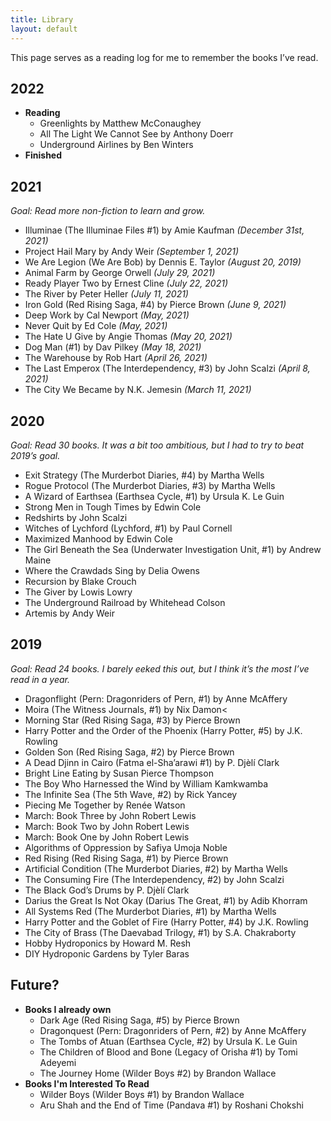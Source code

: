 ```yaml
---
title: Library
layout: default
---
```


This page serves as a reading log for me to remember the books I’ve read.

## 2022

- **Reading**
  - Greenlights by Matthew McConaughey
  - All The Light We Cannot See by Anthony Doerr
  - Underground Airlines by Ben Winters
- **Finished**

## 2021

_Goal: Read more non-fiction to learn and grow._

- Illuminae (The Illuminae Files #1) by Amie Kaufman _(December 31st, 2021)_
- Project Hail Mary by Andy Weir _(September 1, 2021)_
- We Are Legion (We Are Bob) by Dennis E. Taylor _(August 20, 2019)_
- Animal Farm by George Orwell _(July 29, 2021)_
- Ready Player Two by Ernest Cline _(July 22, 2021)_
- The River by Peter Heller _(July 11, 2021)_
- Iron Gold (Red Rising Saga, #4) by Pierce Brown _(June 9, 2021)_
- Deep Work by Cal Newport _(May, 2021)_
- Never Quit by Ed Cole _(May, 2021)_
- The Hate U Give by Angie Thomas _(May 20, 2021)_
- Dog Man (#1) by Dav Pilkey _(May 18, 2021)_
- The Warehouse by Rob Hart _(April 26, 2021)_
- The Last Emperox (The Interdependency, #3) by John Scalzi _(April 8, 2021)_
- The City We Became by N.K. Jemesin _(March 11, 2021)_

## 2020

_Goal: Read 30 books. It was a bit too ambitious, but I had to try to beat 2019’s goal._

- Exit Strategy (The Murderbot Diaries, #4) by Martha Wells
- Rogue Protocol (The Murderbot Diaries, #3) by Martha Wells
- A Wizard of Earthsea (Earthsea Cycle, #1) by Ursula K. Le Guin
- Strong Men in Tough Times by Edwin Cole
- Redshirts by John Scalzi
- Witches of Lychford (Lychford, #1) by Paul Cornell
- Maximized Manhood by Edwin Cole
- The Girl Beneath the Sea (Underwater Investigation Unit, #1) by Andrew Maine
- Where the Crawdads Sing by Delia Owens
- Recursion by Blake Crouch
- The Giver by Lowis Lowry
- The Underground Railroad by Whitehead Colson
- Artemis by Andy Weir

## 2019

_Goal: Read 24 books. I barely eeked this out, but I think it’s the most I’ve read in a year._

- Dragonflight (Pern: Dragonriders of Pern, #1) by Anne McAffery
- Moira (The Witness Journals, #1) by Nix Damon<
- Morning Star (Red Rising Saga, #3) by Pierce Brown
- Harry Potter and the Order of the Phoenix (Harry Potter, #5) by J.K. Rowling
- Golden Son (Red Rising Saga, #2) by Pierce Brown
- A Dead Djinn in Cairo (Fatma el-Sha’arawi #1) by P. Djèlí Clark
- Bright Line Eating by Susan Pierce Thompson
- The Boy Who Harnessed the Wind by William Kamkwamba
- The Infinite Sea (The 5th Wave, #2) by Rick Yancey
- Piecing Me Together by Renée Watson
- March: Book Three by John Robert Lewis
- March: Book Two by John Robert Lewis
- March: Book One by John Robert Lewis
- Algorithms of Oppression by Safiya Umoja Noble
- Red Rising (Red Rising Saga, #1) by Pierce Brown
- Artificial Condition (The Murderbot Diaries, #2) by Martha Wells
- The Consuming Fire (The Interdependency, #2) by John Scalzi
- The Black God’s Drums by P. Djèlí Clark
- Darius the Great Is Not Okay (Darius The Great, #1) by Adib Khorram
- All Systems Red (The Murderbot Diaries, #1) by Martha Wells
- Harry Potter and the Goblet of Fire (Harry Potter, #4) by J.K. Rowling
- The City of Brass (The Daevabad Trilogy, #1) by S.A. Chakraborty
- Hobby Hydroponics by Howard M. Resh
- DIY Hydroponic Gardens by Tyler Baras

## Future?

- **Books I already own**
  - Dark Age (Red Rising Saga, #5) by Pierce Brown
  - Dragonquest (Pern: Dragonriders of Pern, #2) by Anne McAffery
  - The Tombs of Atuan (Earthsea Cycle, #2) by Ursula K. Le Guin
  - The Children of Blood and Bone (Legacy of Orisha #1) by Tomi Adeyemi
  - The Journey Home (Wilder Boys #2) by Brandon Wallace
- **Books I'm Interested To Read**
  - Wilder Boys (Wilder Boys #1) by Brandon Wallace
  - Aru Shah and the End of Time (Pandava #1) by Roshani Chokshi
